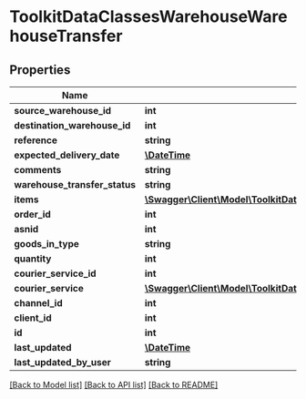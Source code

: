 # ToolkitDataClassesWarehouseWarehouseTransfer

## Properties
Name | Type | Description | Notes
------------ | ------------- | ------------- | -------------
**source_warehouse_id** | **int** |  | [optional] 
**destination_warehouse_id** | **int** |  | [optional] 
**reference** | **string** |  | [optional] 
**expected_delivery_date** | [**\DateTime**](\DateTime.md) |  | [optional] 
**comments** | **string** |  | [optional] 
**warehouse_transfer_status** | **string** |  | [optional] 
**items** | [**\Swagger\Client\Model\ToolkitDataClassesWarehouseWarehouseTransferItem[]**](ToolkitDataClassesWarehouseWarehouseTransferItem.md) |  | [optional] 
**order_id** | **int** |  | [optional] 
**asnid** | **int** |  | [optional] 
**goods_in_type** | **string** |  | [optional] 
**quantity** | **int** |  | [optional] 
**courier_service_id** | **int** |  | [optional] 
**courier_service** | [**\Swagger\Client\Model\ToolkitDataClassesShippingCourierService**](ToolkitDataClassesShippingCourierService.md) |  | [optional] 
**channel_id** | **int** |  | [optional] 
**client_id** | **int** |  | [optional] 
**id** | **int** |  | [optional] 
**last_updated** | [**\DateTime**](\DateTime.md) |  | [optional] 
**last_updated_by_user** | **string** |  | [optional] 

[[Back to Model list]](../README.md#documentation-for-models) [[Back to API list]](../README.md#documentation-for-api-endpoints) [[Back to README]](../README.md)


